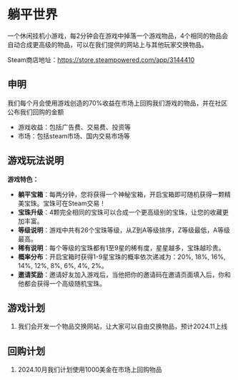 # 躺平世界

一个休闲挂机小游戏，每2分钟会在游戏中掉落一个游戏物品，4个相同的物品会自动合成更高级的物品，可以在我们提供的网站上与其他玩家交换物品。

Steam商店地址：https://store.steampowered.com/app/3144410

## 申明

我们每个月会使用游戏创造的70%收益在市场上回购我们游戏的物品，并在社区公布我们回购的金额

- 游戏收益：包括广告费、交易费、投资等
- 市场：包括steam市场、国内交易市场等

## 游戏玩法说明

**游戏特色：**

- **躺平宝箱**：每两分钟，您将获得一个神秘宝箱，开启宝箱即可随机获得一颗精美宝珠。宝珠可在Steam交易！
- **宝珠升级**：4颗完全相同的宝珠可以合成一个更高级别的宝珠，让您的收藏更加丰富。
- **等级说明**：游戏中共有26个宝珠等级，从Z到A等级排序，Z等级最低，A等级最高。
- **稀有说明**：每个等级的宝珠都有1至9星的稀有度，星星越多，宝珠越珍贵。
- **概率分布**：开启宝箱时获得1-9星宝珠的概率依次递减为：20%, 18%, 16%, 14%, 12%, 8%, 6%, 4%, 2%。
- **邀请奖励**：邀请好友加入游戏后，当他把你的邀请码在邀请页面填入后，你和他都会获得一个高级随机宝珠。

## 游戏计划

1. 我们会开发一个物品交换网站，让大家可以自由交换物品，预计2024.11上线

## 回购计划

1. 2024.10月我们计划使用1000美金在市场上回购物品
